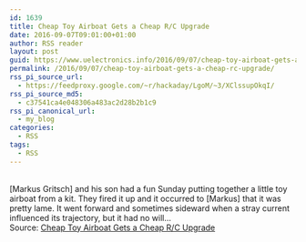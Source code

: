 ```yaml
---
id: 1639
title: Cheap Toy Airboat Gets a Cheap R/C Upgrade
date: 2016-09-07T09:01:00+01:00
author: RSS reader
layout: post
guid: https://www.uelectronics.info/2016/09/07/cheap-toy-airboat-gets-a-cheap-rc-upgrade/
permalink: /2016/09/07/cheap-toy-airboat-gets-a-cheap-rc-upgrade/
rss_pi_source_url:
  - https://feedproxy.google.com/~r/hackaday/LgoM/~3/XClssupOkqI/
rss_pi_source_md5:
  - c37541ca4e048306a483ac2d28b2b1c9
rss_pi_canonical_url:
  - my_blog
categories:
  - RSS
tags:
  - RSS
---
```

&#013;  
[Markus Gritsch] and his son had a fun Sunday putting together a little toy airboat from a kit. They fired it up and it occurred to [Markus] that it was pretty lame. It went forward and sometimes sideward when a stray current influenced its trajectory, but it had no will…&#013;  
Source: <a href="https://feedproxy.google.com/~r/hackaday/LgoM/~3/XClssupOkqI/" target="_blank">Cheap Toy Airboat Gets a Cheap R/C Upgrade</a>